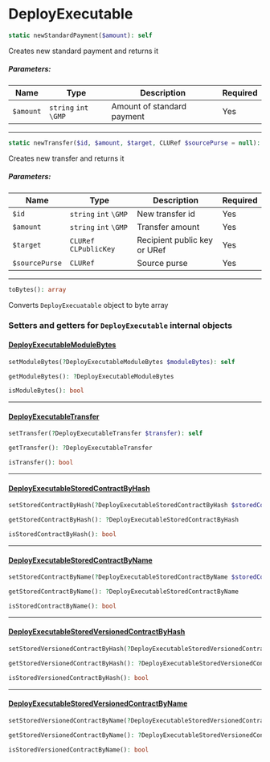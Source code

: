 # DeployExecutable

```php
static newStandardPayment($amount): self
```
Creates new standard payment and returns it
##### Parameters:

| Name | Type | Description | Required |
|---|---|---|---|
| `$amount`| `string` `int` `\GMP` | Amount of standard payment | Yes |

---
```php
static newTransfer($id, $amount, $target, CLURef $sourcePurse = null): self
```
Creates new transfer and returns it
##### Parameters:

| Name | Type | Description | Required |
|---|---|---|---|
| `$id`| `string` `int` `\GMP` | New transfer id | Yes |
| `$amount`| `string` `int` `\GMP` | Transfer amount | Yes |
| `$target`| `CLURef` `CLPublicKey` | Recipient public key or URef | Yes |
| `$sourcePurse`| `CLURef` | Source purse | Yes |

---
```php
toBytes(): array
```
Converts `DeployExecuatable` object to byte array

### Setters and getters for `DeployExecutable` internal objects
#### [DeployExecutableModuleBytes](DeployExecutableModuleBytes.md)
```php
setModuleBytes(?DeployExecutableModuleBytes $moduleBytes): self
```
```php
getModuleBytes(): ?DeployExecutableModuleBytes
```
```php
isModuleBytes(): bool
```

---
#### [DeployExecutableTransfer](DeployExecutableTransfer.md)
```php
setTransfer(?DeployExecutableTransfer $transfer): self
```
```php
getTransfer(): ?DeployExecutableTransfer
```
```php
isTransfer(): bool
```

---
#### [DeployExecutableStoredContractByHash](DeployExecutableStoredContractByHash.md)
```php
setStoredContractByHash(?DeployExecutableStoredContractByHash $storedContractByHash): self
```
```php
getStoredContractByHash(): ?DeployExecutableStoredContractByHash
```
```php
isStoredContractByHash(): bool
```

---
#### [DeployExecutableStoredContractByName](DeployExecutableStoredContractByName.md)
```php
setStoredContractByName(?DeployExecutableStoredContractByName $storedContractByName): self
```
```php
getStoredContractByName(): ?DeployExecutableStoredContractByName
```
```php
isStoredContractByName(): bool
```

---
#### [DeployExecutableStoredVersionedContractByHash](DeployExecutableStoredVersionedContractByHash.md)
```php
setStoredVersionedContractByHash(?DeployExecutableStoredVersionedContractByHash $storedVersionedContractByHash): self
```
```php
getStoredVersionedContractByHash(): ?DeployExecutableStoredVersionedContractByHash
```
```php
isStoredVersionedContractByHash(): bool
```

---
#### [DeployExecutableStoredVersionedContractByName](DeployExecutableStoredVersionedContractByName.md)
```php
setStoredVersionedContractByName(?DeployExecutableStoredVersionedContractByName $storedVersionedContractByName): self
```
```php
getStoredVersionedContractByName(): ?DeployExecutableStoredVersionedContractByName
```
```php
isStoredVersionedContractByName(): bool
```

